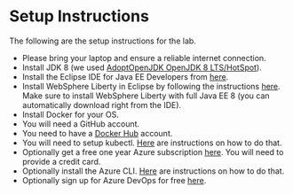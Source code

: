 # Setup Instructions
The following are the setup instructions for the lab.

* Please bring your laptop and ensure a reliable internet connection.
* Install JDK 8 (we used [AdoptOpenJDK OpenJDK 8 LTS/HotSpot](https://adoptopenjdk.net)).
* Install the Eclipse IDE for Java EE Developers from [here](https://www.eclipse.org/downloads/packages/).
* Install WebSphere Liberty in Eclipse by following the instructions [here](https://developer.ibm.com/wasdev/downloads/liberty-profile-using-eclipse/). Make sure to install WebSphere Liberty with full Java EE 8 (you can automatically download right from the IDE).
* Install Docker for your OS.
* You will need a GitHub account.
* You need to have a [Docker Hub](https://hub.docker.com) account.
* You will need to setup kubectl. [Here](https://kubernetes.io/docs/tasks/tools/install-kubectl/) are instructions on how to do that.
* Optionally get a free one year Azure subscription [here](https://azure.microsoft.com/en-us/free). You will need to provide a credit card.
* Optionally install the Azure CLI. [Here](https://docs.microsoft.com/en-us/cli/azure/install-azure-cli?view=azure-cli-latest) are instructions on how to do that.
* Optionally sign up for Azure DevOps for free [here](https://azure.microsoft.com/en-us/services/devops/).
